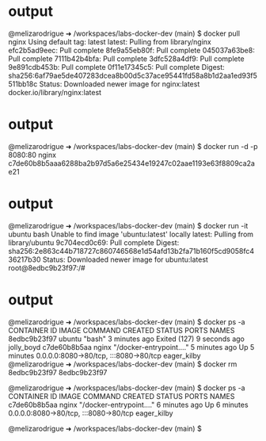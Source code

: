# output  

@melizarodrigue ➜ /workspaces/labs-docker-dev (main) $ docker pull nginx
Using default tag: latest
latest: Pulling from library/nginx
efc2b5ad9eec: Pull complete 
8fe9a55eb80f: Pull complete 
045037a63be8: Pull complete 
7111b42b4bfa: Pull complete 
3dfc528a4df9: Pull complete 
9e891cdb453b: Pull complete 
0f11e17345c5: Pull complete 
Digest: sha256:6af79ae5de407283dcea8b00d5c37ace95441fd58a8b1d2aa1ed93f5511bb18c
Status: Downloaded newer image for nginx:latest
docker.io/library/nginx:latest

# output 
@melizarodrigue ➜ /workspaces/labs-docker-dev (main) $ docker run -d -p 8080:80 nginx
c7de60b8b5aaa6288ba2b97d5a6e25434e19247c02aae1193e63f8809ca2ae21

# output
@melizarodrigue ➜ /workspaces/labs-docker-dev (main) $ docker run -it ubuntu bash
Unable to find image 'ubuntu:latest' locally
latest: Pulling from library/ubuntu
9c704ecd0c69: Pull complete 
Digest: sha256:2e863c44b718727c860746568e1d54afd13b2fa71b160f5cd9058fc436217b30
Status: Downloaded newer image for ubuntu:latest
root@8edbc9b23f97:/# 

# output
@melizarodrigue ➜ /workspaces/labs-docker-dev (main) $ docker ps -a
CONTAINER ID   IMAGE     COMMAND                  CREATED         STATUS                       PORTS                                   NAMES
8edbc9b23f97   ubuntu    "bash"                   3 minutes ago   Exited (127) 9 seconds ago                                           jolly_boyd
c7de60b8b5aa   nginx     "/docker-entrypoint.…"   5 minutes ago   Up 5 minutes                 0.0.0.0:8080->80/tcp, :::8080->80/tcp   eager_kilby
@melizarodrigue ➜ /workspaces/labs-docker-dev (main) $ docker rm 8edbc9b23f97
8edbc9b23f97


@melizarodrigue ➜ /workspaces/labs-docker-dev (main) $ docker ps -a
CONTAINER ID   IMAGE     COMMAND                  CREATED         STATUS         PORTS                                   NAMES
c7de60b8b5aa   nginx     "/docker-entrypoint.…"   6 minutes ago   Up 6 minutes   0.0.0.0:8080->80/tcp, :::8080->80/tcp   eager_kilby


@melizarodrigue ➜ /workspaces/labs-docker-dev (main) $ 